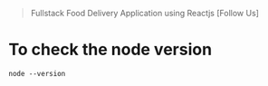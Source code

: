 > Fullstack Food Delivery Application using Reactjs
> [Follow Us]

# To check the node version

```
node --version

```

